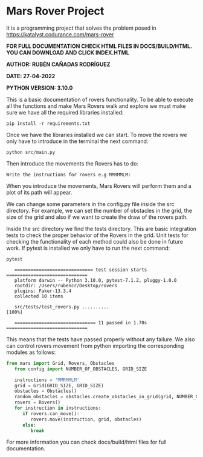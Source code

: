 # Mars Rover Project
It is a programming project that solves the problem posed in https://katalyst.codurance.com/mars-rover

**FOR FULL DOCUMENTATION CHECK HTML FILES IN DOCS/BUILD/HTML. YOU CAN DOWNLOAD AND CLICK INDEX.HTML**

**AUTHOR: RUBÉN CAÑADAS RODRÍGUEZ**

**DATE: 27-04-2022**

**PYTHON VERSION: 3.10.0**

This is a basic documentation of rovers functionality. To be able to execute all the functions and make Mars Rovers walk and explore 
we must make sure we have all the required libraries installed:

```console
pip install -r requirements.txt
```
Once we have the libraries installed we can start. To move the rovers we only have to introduce in the terminal
the next command:

```console
python src/main.py
```
Then introduce the movements the Rovers has to do:

```console
Write the instructions for rovers e.g MMRMMLM:
```
When you introduce the movements, Mars Rovers will perform them and a plot of its path will appear.

We can change some parameters in the config.py file inside the src directory. For example, we can 
set the number of obstacles in the grid, the size of the grid and also if we want to create the draw
of the rovers path.

Inside the src directory we find the tests directory. This are basic integration tests to check
the proper behavior of the Rovers in the grid. Unit tests for checking the functionality of each method could also be done 
in future work. If pytest is installed we only have to run the next command:

```console
pytest

   ============================= test session starts ==============================
   platform darwin -- Python 3.10.0, pytest-7.1.2, pluggy-1.0.0
   rootdir: /Users/rubencr/Desktop/rovers
   plugins: Faker-13.3.4
   collected 10 items                                                             

   src/tests/test_rovers.py ..........                                      [100%]

   ============================== 11 passed in 1.70s ==============================
```
This means that the tests have passed properly without any failure. We also can control rovers movement from python
importing the corresponding modules as follows:


```python
from mars import Grid, Rovers, Obstacles
   from config import NUMBER_OF_OBSTACLES, GRID_SIZE

   instructions = 'MMRMMLM'
   grid = Grid(GRID_SIZE, GRID_SIZE)
   obstacles = Obstacles()
   random_obstacles = obstacles.create_obstacles_in_grid(grid, NUMBER_OF_OBSTACLES).get_obstacles_positions()
   rovers = Rovers()
   for instruction in instructions:
      if rovers.can_move():
         rovers.move(instruction, grid, obstacles)
      else:
         break
```
For more information you can check docs/build/html files for full documentation.
